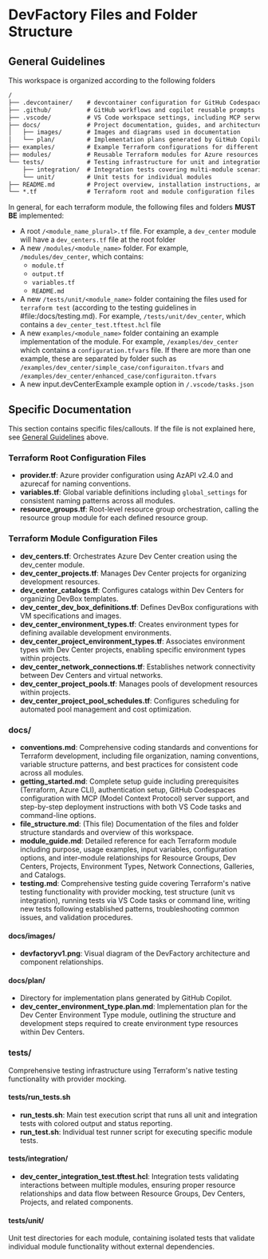 # DevFactory Files and Folder Structure

## General Guidelines

This workspace is organized according to the following folders
```markdown
/
├── .devcontainer/    # devcontainer configuration for GitHub Codespaces
├── .github/          # GitHub workflows and copilot reusable prompts
├── .vscode/          # VS Code workspace settings, including MCP servers
├── docs/             # Project documentation, guides, and architecture diagrams
│   ├── images/       # Images and diagrams used in documentation
│   └── plan/         # Implementation plans generated by GitHub Copilot
├── examples/         # Example Terraform configurations for different use cases
├── modules/          # Reusable Terraform modules for Azure resources
└── tests/            # Testing infrastructure for unit and integration tests
    ├── integration/  # Integration tests covering multi-module scenarios
    └── unit/         # Unit tests for individual modules
├── README.md         # Project overview, installation instructions, and usage guide.
└── *.tf              # Terraform root and module configuration files
```

In general, for each terraform module, the following files and folders **MUST BE** implemented:

- A root `/<module_name_plural>.tf` file. For example, a `dev_center` module will have a `dev_centers.tf` file at the root folder
- A new `/modules/<module_name>` folder. For example, `/modules/dev_center`, which contains:
  - `module.tf`
  - `output.tf`
  - `variables.tf`
  - `README.md`
- A new `/tests/unit/<module_name>` folder containing the files used for `terraform test` (according to the testing guidelines in #file:/docs/testing.md). For example, `/tests/unit/dev_center`, which contains a `dev_center_test.tftest.hcl` file
- A new `examples/<module_name>` folder containing an example implementation of the module. For example, `/examples/dev_center` which contains a `configuration.tfvars` file. If there are more than one example, these are separated by folder such as `/examples/dev_center/simple_case/configuraiton.tfvars` and `/examples/dev_center/enhanced_case/configuraiton.tfvars`
- A new input.devCenterExample example option in `/.vscode/tasks.json`

## Specific Documentation

This section contains specific files/callouts. If the file is not explained here, see [General Guidelines](#general-guidelines) above. 

### Terraform Root Configuration Files

- **provider.tf**: Azure provider configuration using AzAPI v2.4.0 and azurecaf for naming conventions.
- **variables.tf**: Global variable definitions including `global_settings` for consistent naming patterns across all modules.
- **resource_groups.tf**: Root-level resource group orchestration, calling the resource group module for each defined resource group.

### Terraform Module Configuration Files

- **dev_centers.tf**: Orchestrates Azure Dev Center creation using the dev_center module.
- **dev_center_projects.tf**: Manages Dev Center projects for organizing development resources.
- **dev_center_catalogs.tf**: Configures catalogs within Dev Centers for organizing DevBox templates.
- **dev_center_dev_box_definitions.tf**: Defines DevBox configurations with VM specifications and images.
- **dev_center_environment_types.tf**: Creates environment types for defining available development environments.
- **dev_center_project_environment_types.tf**: Associates environment types with Dev Center projects, enabling specific environment types within projects.
- **dev_center_network_connections.tf**: Establishes network connectivity between Dev Centers and virtual networks.
- **dev_center_project_pools.tf**: Manages pools of development resources within projects.
- **dev_center_project_pool_schedules.tf**: Configures scheduling for automated pool management and cost optimization.

### docs/

- **conventions.md**: Comprehensive coding standards and conventions for Terraform development, including file organization, naming conventions, variable structure patterns, and best practices for consistent code across all modules.
- **getting_started.md**: Complete setup guide including prerequisites (Terraform, Azure CLI), authentication setup, GitHub Codespaces configuration with MCP (Model Context Protocol) server support, and step-by-step deployment instructions with both VS Code tasks and command-line options.
- **file_structure.md**: (This file) Documentation of the files and folder structure standards and overview of this workspace.
- **module_guide.md**: Detailed reference for each Terraform module including purpose, usage examples, input variables, configuration options, and inter-module relationships for Resource Groups, Dev Centers, Projects, Environment Types, Network Connections, Galleries, and Catalogs.
- **testing.md**: Comprehensive testing guide covering Terraform's native testing functionality with provider mocking, test structure (unit vs integration), running tests via VS Code tasks or command line, writing new tests following established patterns, troubleshooting common issues, and validation procedures.

#### docs/images/

- **devfactoryv1.png**: Visual diagram of the DevFactory architecture and component relationships.

#### docs/plan/

- Directory for implementation plans generated by GitHub Copilot.
- **dev_center_environment_type.plan.md**: Implementation plan for the Dev Center Environment Type module, outlining the structure and development steps required to create environment type resources within Dev Centers.

### tests/

Comprehensive testing infrastructure using Terraform's native testing functionality with provider mocking.

#### tests/run_tests.sh

- **run_tests.sh**: Main test execution script that runs all unit and integration tests with colored output and status reporting.
- **run_test.sh**: Individual test runner script for executing specific module tests.

#### tests/integration/

- **dev_center_integration_test.tftest.hcl**: Integration tests validating interactions between multiple modules, ensuring proper resource relationships and data flow between Resource Groups, Dev Centers, Projects, and related components.

#### tests/unit/

Unit test directories for each module, containing isolated tests that validate individual module functionality without external dependencies.
